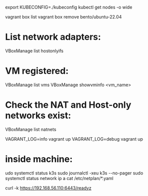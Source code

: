 export KUBECONFIG=./kubeconfig
kubectl get nodes -o wide

vagrant box list
vagrant box remove bento/ubuntu-22.04

# List network adapters:
VBoxManage list hostonlyifs

# VM registered:
VBoxManage list vms
VBoxManage showvminfo <vm_name>

# Check the NAT and Host-only networks exist:
VBoxManage list natnets


VAGRANT_LOG=info vagrant up
VAGRANT_LOG=debug vagrant up


# inside machine: 

udo systemctl status k3s
sudo journalctl -xeu k3s --no-pager
sudo systemctl status network
ip a
cat /etc/netplan/*.yaml


curl -k https://192.168.56.110:6443/readyz

